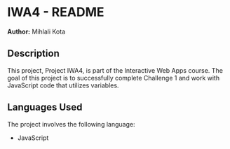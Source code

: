 # IWA4 - README

**Author:** Mihlali Kota

## Description

This project, Project IWA4, is part of the Interactive Web Apps course. The goal of this project is to successfully complete Challenge 1 and work with JavaScript code that utilizes variables.

## Languages Used

The project involves the following language:

- JavaScript